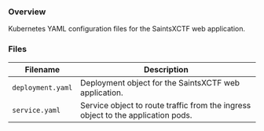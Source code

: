 ### Overview

Kubernetes YAML configuration files for the SaintsXCTF web application.

### Files

| Filename               | Description                                                                                  |
|------------------------|----------------------------------------------------------------------------------------------|
| `deployment.yaml`      | Deployment object for the SaintsXCTF web application.                                        |
| `service.yaml`         | Service object to route traffic from the ingress object to the application pods.             |